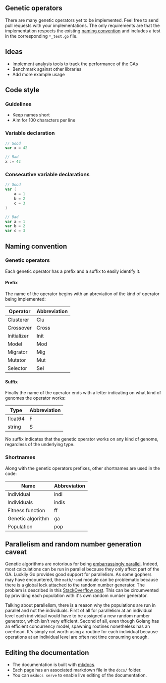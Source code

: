 ## Genetic operators

There are many genetic operators yet to be implemented. Feel free to send pull requests with your implementations. The only requirements are that the implementation respects the existing [naming convention](#naming-convention) and includes a test in the corresponding `*_test.go` file.

## Ideas

- Implement analysis tools to track the performance of the GAs
- Benchmark against other libraries
- Add more example usage

## Code style

### Guidelines

- Keep names short
- Aim for 100 characters per line

### Variable declaration

```go
// Good
var x = 42

// Bad
x := 42
```

### Consecutive variable declarations

```go
// Good
var (
    a = 1
    b = 2
    c = 3
)

// Bad
var a = 1
var b = 2
var c = 3
```

## Naming convention

### Genetic operators

Each genetic operator has a prefix and a suffix to easily identify it.

#### Prefix

The name of the operator begins with an abreviation of the kind of operator being implemented:

| Operator    | Abbreviation |
|-------------|--------------|
| Clusterer   | Clu          |
| Crossover   | Cross        |
| Initializer | Init         |
| Model       | Mod          |
| Migrator    | Mig          |
| Mutator     | Mut          |
| Selector    | Sel          |

#### Suffix

Finally the name of the operator ends with a letter indicating on what kind of genomes the operator works:

| Type    | Abbreviation |
|---------|--------------|
| float64 | F            |
| string  | S            |

No suffix indicates that the genetic operator works on any kind of genome, regardless of the underlying type.


### Shortnames

Along with the genetic operators prefixes, other shortnames are used in the code:

| Name              | Abbreviation |
|-------------------|--------------|
| Individual        | indi         |
| Individuals       | indis        |
| Fitness function  | ff           |
| Genetic algorithm | ga           |
| Population        | pop          |


## Parallelism and random number generation caveat

Genetic algorithms are notorious for being [embarrassingly parallel](http://www.wikiwand.com/en/Embarrassingly_parallel). Indeed, most calculations can be run in parallel because they only affect part of the GA. Luckily Go provides good support for parallelism. As some gophers may have encountered, the `math/rand` module can be problematic because there is a global lock attached to the random number generator. The problem is described in this [StackOverflow post](http://stackoverflow.com/questions/14298523/why-does-adding-concurrency-slow-down-this-golang-code). This can be circumvented by providing each population with it's own random number generator.

Talking about parallelism, there is a reason why the populations are run in parallel and not the individuals. First of all for parallelism at an individual level each individual would have to be assigned a new random number generator, which isn't very efficient. Second of all, even though Golang has an efficient concurrency model, spawning routines nonetheless has an overhead. It's simply not worth using a routine for each individual because operations at an individual level are often not time consuming enough.

## Editing the documentation

- The documentation is built with [mkdocs](https://mkdocs.readthedocs.io).
- Each page has an associated markdown file in the `docs/` folder.
- You can `mkdocs serve` to enable live editing of the documentation.
